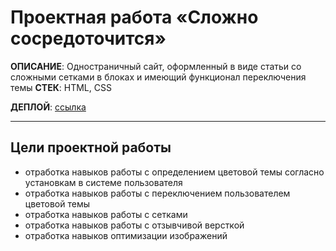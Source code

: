 # Проектная работа «Сложно сосредоточится»

**ОПИСАНИЕ**: Одностраничный сайт, оформленный в виде статьи со сложными сетками в блоках и имеющий функционал переключения темы
**СТЕК**: HTML, CSS

**ДЕПЛОЙ**: [ссылка](https://nigilen.github.io/slozhno-sosredotochitsya/)
___


## Цели проектной работы 
- отработка навыков работы с определением цветовой темы согласно установкам в системе пользователя
- отработка навыков работы с переключением пользователем цветовой темы
- отработка навыков работы с сетками
- отработка навыков работы с отзывчивой версткой
- отработка навыков оптимизации изображений
